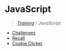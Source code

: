 # JavaScript
>_[Training](https://github.com/simplonco/training) / JavaScript_

* [Challenges](https://github.com/simplonco/js-challenges)
* [Recall](https://github.com/simplonco/js-recall)
* [Cookie Clicker](https://github.com/simplonco/js-cookie-clicker)
